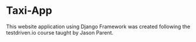 # Taxi-App

This website application using Django Framework was created following the testdriven.io course taught by Jason Parent.
